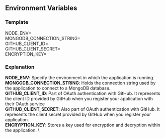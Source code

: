 ## Environment Variables
### Template
NODE_ENV= \
MONGODB_CONNECTION_STRING= \
GITHUB_CLIENT_ID= \
GITHUB_CLIENT_SECRET= \
ENCRYPTION_KEY=

### Explanation
**NODE_ENV**: Specify the environment in which the application is running. \
**MONGODB_CONNECTION_STRING**: Holds the connection string used by the application to connect to a MongoDB database. \
**GITHUB_CLIENT_ID**: Part of OAuth authentication with GitHub. It represents the client ID provided by GitHub when you register your application with their OAuth service \
**GITHUB_CLIENT_SECRET**: Also part of OAuth authentication with GitHub. It represents the client secret provided by GitHub when you register your application. \
**ENCRYPTION_KEY**: Stores a key used for encryption and decryption within the application. \
